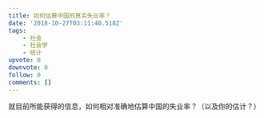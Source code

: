 ```yaml
---
title: 如何估算中国的真实失业率？
date: '2018-10-27T03:11:40.518Z'
tags:
    - 社会
    - 社会学
    - 统计
upvote: 0
downvote: 0
follow: 0
comments: []
---
```


就目前所能获得的信息，如何相对准确地估算中国的失业率？（以及你的估计？）
